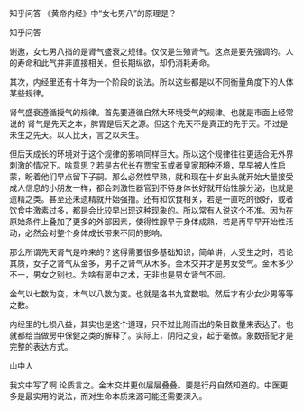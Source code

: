  
 知乎问答 《黄帝内经》中“女七男八”的原理是？ 
 
 
 
 
 
 知乎问答 
 
 

 

 谢邀，女七男八指的是肾气盛衰之规律。仅仅是生殖肾气。这点是要先强调的。人的寿命和此气并非直接相关。但长期纵欲，却仍消耗寿命。

 

 其次，内经里还有十年为一个阶段的说法。所以这些都是以不同衡量角度下的人体某些规律。

 

 肾气盛衰遵循授气的规律。首先要遵循自然大环境受气的规律。也就是市面上经常说的 肾气是先天之本，脾胃是后天之源。但这个先天不是真正的先于天。不过是未生之先天。以人比天，言之以未生。

 

 但后天成长的环境对于这个规律的影响同样巨大。所以这个规律往往更适合无外界刺激的情况下。啥意思？若是古代长在贾宝玉或者皇家那种环境，早早被人性启蒙，盼着他们早点留下子嗣。那么必然性早熟，就和现在十岁出头就开始大量接受成人信息的小朋友一样，都会刺激性器官到不待身体长好就开始性腺分泌，也就是遗精之类。甚至还未遗精就开始强撸。还有和饮食相关，若是一直吃的很好，或者饮食中激素过多，都是会比较早出现这种现象的。所以常有人说这个不准。因为在原始条件上叠加了更多的外部因素，使得性腺早于身体成熟，若是再早早开始性活动，必然会对整个身体成长带来不同的影响。

 

 

 那么所谓先天肾气是咋来的？这得需要很多基础知识，简单讲，人受生之时，若论其质，女子之肾气从金多，男子之肾气从木多。金木交并才是男女受气。金木多少不一，男女之别也。为啥有房中之术，无非也是男女肾气不同。

 

 金气以七数为变，木气以八数为变。也就是洛书九宫数啦。然后才有少女少男等等之数。

 

 内经里的七损八益，其实也是这个道理，只不过比附而出的条目数量来表达了。也就都给当做房中保健之类的解释了。实际上，阴阳之变，起于毫微。象数搭配才是完整的表达方式。

 

 山中人 

 我文中写了啊 论质言之。金木交并更似层层叠叠。要是行丹自然知道的。中医更多是最实用的说法，而对生命本质来源可能还需要深入。 